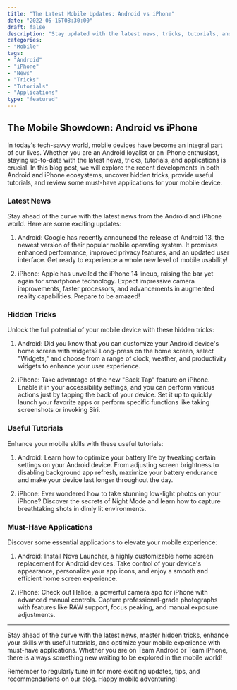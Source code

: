 ```yaml
---
title: "The Latest Mobile Updates: Android vs iPhone"
date: "2022-05-15T08:30:00"
draft: false
description: "Stay updated with the latest news, tricks, tutorials, and applications for Android and iPhone."
categories:
- "Mobile"
tags:
- "Android"
- "iPhone"
- "News"
- "Tricks"
- "Tutorials"
- "Applications"
type: "featured"
---
```


## The Mobile Showdown: Android vs iPhone

In today's tech-savvy world, mobile devices have become an integral part of our lives. Whether you are an Android loyalist or an iPhone enthusiast, staying up-to-date with the latest news, tricks, tutorials, and applications is crucial. In this blog post, we will explore the recent developments in both Android and iPhone ecosystems, uncover hidden tricks, provide useful tutorials, and review some must-have applications for your mobile device.

### **Latest News**

Stay ahead of the curve with the latest news from the Android and iPhone world. Here are some exciting updates:

1. Android: Google has recently announced the release of Android 13, the newest version of their popular mobile operating system. It promises enhanced performance, improved privacy features, and an updated user interface. Get ready to experience a whole new level of mobile usability!

2. iPhone: Apple has unveiled the iPhone 14 lineup, raising the bar yet again for smartphone technology. Expect impressive camera improvements, faster processors, and advancements in augmented reality capabilities. Prepare to be amazed!

### **Hidden Tricks**

Unlock the full potential of your mobile device with these hidden tricks:

1. Android: Did you know that you can customize your Android device's home screen with widgets? Long-press on the home screen, select "Widgets," and choose from a range of clock, weather, and productivity widgets to enhance your user experience.

2. iPhone: Take advantage of the new "Back Tap" feature on iPhone. Enable it in your accessibility settings, and you can perform various actions just by tapping the back of your device. Set it up to quickly launch your favorite apps or perform specific functions like taking screenshots or invoking Siri.

### **Useful Tutorials**

Enhance your mobile skills with these useful tutorials:

1. Android: Learn how to optimize your battery life by tweaking certain settings on your Android device. From adjusting screen brightness to disabling background app refresh, maximize your battery endurance and make your device last longer throughout the day.

2. iPhone: Ever wondered how to take stunning low-light photos on your iPhone? Discover the secrets of Night Mode and learn how to capture breathtaking shots in dimly lit environments.

### **Must-Have Applications**

Discover some essential applications to elevate your mobile experience:

1. Android: Install Nova Launcher, a highly customizable home screen replacement for Android devices. Take control of your device's appearance, personalize your app icons, and enjoy a smooth and efficient home screen experience.

2. iPhone: Check out Halide, a powerful camera app for iPhone with advanced manual controls. Capture professional-grade photographs with features like RAW support, focus peaking, and manual exposure adjustments.

---

Stay ahead of the curve with the latest news, master hidden tricks, enhance your skills with useful tutorials, and optimize your mobile experience with must-have applications. Whether you are on Team Android or Team iPhone, there is always something new waiting to be explored in the mobile world!

Remember to regularly tune in for more exciting updates, tips, and recommendations on our blog. Happy mobile adventuring!
